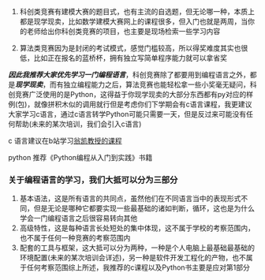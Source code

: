 1. 科创类竞赛有建模大赛的题目式，也有主流的自选题，但无论哪一种，本质上都是现学现卖，比如数学建模大赛网上的课程很多，但入门也就是两周，当你的老师给出你科创类竞赛的项目，也主要是现场检索一些学习内容

2. 算法类竞赛因为是封闭的考试模式，感觉门槛较高，所以得奖难度其实也很低，比如正在报名的蓝桥杯，拥有独立写简单程序能力就可以拿省奖

***因此我推荐大家优先学习一门编程语言***，科创竞赛除了都要用到编程语言之外，都是***现学现卖***，而有独立编程能力之后，算法竞赛也能轻松拿一些小奖毫无疑问，科创竞赛广泛使用的是Python，这得益于你现学现卖的大部分东西都有py对应的样例(包)，就像拼积木似的调用就行但是考虑你们下学期会有c语言课程，我更建议大家学习c语言，通过c语言转学Python可能只需要一天，但是反过来可能没有任何帮助(未来的某次培训，我们会引入c语言) 

c 语言建议在b站学习[翁凯教授的课程](https://www.bilibili.com/video/BV1dr4y1n7vA/)

python 推荐《Python编程从入门到实践》书籍

### 关于编程语言的学习，我们大抵可以分为三部分
1. 基本语法，这是所有语言的共同点，虽然他们在不同语言当中的表现形式不同，但是无论是哪种它都要实现一些最基础的诸如判断，循环，这也是为什么学会一门编程语言之后很容易转向其他
2. 高级特性，这是每种语言长处短处的集中体现，这不属于学校的考察范围内，也不属于任何一种竞赛的考察范围内
3. 配套的工具与框架，这大抵可以分为两种，一种是个人电脑上最基础最基础的环境配置(未来的某次培训会详述)，另一种是软件开发工程化的产物，也不属于任何考察范围综上所述，我推荐的c课程以及Python书主要是应对第1部分
